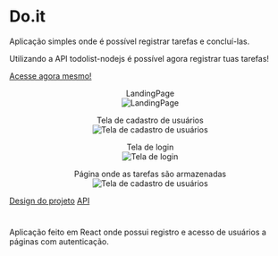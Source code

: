 # Do.it

Aplicação simples onde é possível registrar tarefas e concluí-las.

Utilizando a API todolist-nodejs é possível agora registrar tuas tarefas!

<a href="https://www.figma.com/file/uATTOMhKttrwxaLb9e8xNd/Do.it?node-id=0%3A1">Acesse agora mesmo!</a>

<div align="center">
        
  LandingPage\
  <img src="https://i.ibb.co/0n83MrW/homepage.jpg" alt="LandingPage">

  Tela de cadastro de usuários\
  <img src="https://i.ibb.co/zFZrfZH/cadastro.jpg" alt="Tela de cadastro de usuários">

  Tela de login\
  <img src="https://i.ibb.co/ZzjqtKF/login.jpg" alt="Tela de login">

  Página onde as tarefas são armazenadas\
  <img src="https://i.ibb.co/Pg9yLjL/tarefas.jpg" alt="Tela de cadastro de usuários">
  
</div>


<a href="https://www.figma.com/file/uATTOMhKttrwxaLb9e8xNd/Do.it?node-id=0%3A1">Design do projeto</a>
<a href="https://api-nodejs-todolist.herokuapp.com/">API</a>

#

Aplicação feito em React onde possui registro e acesso de usuários a páginas com autenticação.

